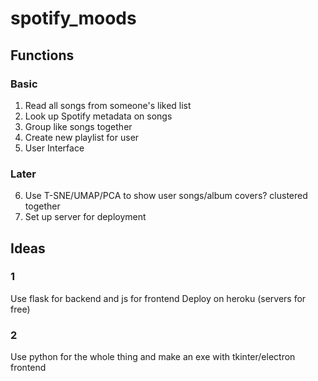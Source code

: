 # spotify_moods

## Functions
### Basic
1. Read all songs from someone's liked list
2. Look up Spotify metadata on songs
3. Group like songs together
4. Create new playlist for user
5. User Interface

### Later
6. Use T-SNE/UMAP/PCA to show user songs/album covers? clustered together
7. Set up server for deployment


## Ideas

### 1
Use flask for backend and js for frontend
Deploy on heroku (servers for free)

### 2
Use python for the whole thing and make an exe with tkinter/electron frontend

